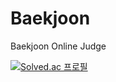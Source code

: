 # Baekjoon
Baekjoon Online Judge

[![Solved.ac
프로필](http://mazassumnida.wtf/api/generate_badge?boj={kimdolsoon})](https://solved.ac/{kimdolsoon})
